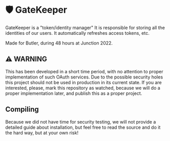 # 🛡️ GateKeeper

GateKeeper is a "token/identity manager" It is responsible for storing all the identities of our users.
It automatically refreshes access tokens, etc.

Made for Butler, during 48 hours at Junction 2022.

## ⚠️ WARNING
This has been developed in a short time period, with no attention to proper implementation of such OAuth services.
Due to the possible security holes this project should not be used in production in its current state.
If you are interested, please, mark this repository as watched, because we will do a proper implementation later, and publish this as a proper project.

## Compiling
Because we did not have time for security testing, we will not provide a detailed guide about installation, but feel free to read the source and do it the hard way, but at your own risk!
